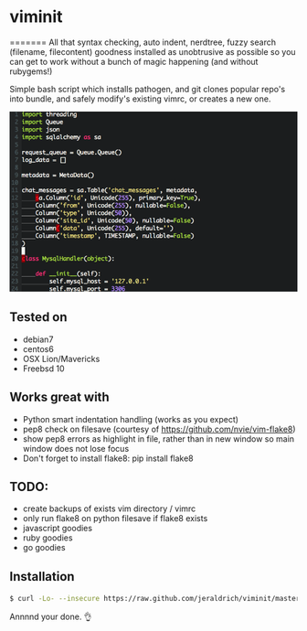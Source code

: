# viminit
=======
All that syntax checking, auto indent, nerdtree, fuzzy search (filename, filecontent) goodness installed as unobtrusive as possible so you can get to work without a bunch of magic happening (and without rubygems!)

Simple bash script which installs pathogen, and git clones popular repo's into bundle, and safely modify's existing vimrc, or creates a new one.

![alt tag](ss.png)

## Tested on
- debian7
- centos6
- OSX Lion/Mavericks
- Freebsd 10

## Works great with
- Python smart indentation handling (works as you expect)
- pep8 check on filesave (courtesy of https://github.com/nvie/vim-flake8)
- show pep8 errors as highlight in file, rather than in new window so main window does not lose focus
- Don't forget to install flake8: pip install flake8

## TODO:
- create backups of exists vim directory / vimrc
- only run flake8 on python filesave if flake8 exists
- javascript goodies
- ruby goodies
- go goodies

## Installation
```bash
$ curl -Lo- --insecure https://raw.github.com/jeraldrich/viminit/master/viminit.sh | bash
```
Annnnd your done. :ok_hand:

